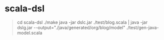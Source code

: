 # scala-dsl

> cd scala-dsl
> ./make
> java -jar dslc.jar ./test/blog.scala | java -jar dslg.jar --output="./java/generated/org/blog/model" ./test/gen-java-model.scala
